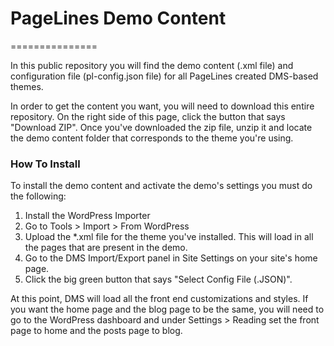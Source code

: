 # PageLines Demo Content
===============

In this public repository you will find the demo content (.xml file) and configuration file (pl-config.json file) for all PageLines created DMS-based themes.  

In order to get the content you want, you will need to download this entire repository.  On the right side of this page, click the button that says "Download ZIP".  Once you've downloaded the zip file, unzip it and locate the demo content folder that corresponds to the theme you're using.

### How To Install

To install the demo content and activate the demo's settings you must do the following:

1. Install the WordPress Importer
2. Go to Tools > Import > From WordPress
3. Upload the *.xml file for the theme you've installed.  This will load in all the pages that are present in the demo.
4. Go to the DMS Import/Export panel in Site Settings on your site's home page.
5. Click the big green button that says "Select Config File (.JSON)".

At this point, DMS will load all the front end customizations and styles.  If you want the home page and the blog page to be the same, you will need to go to the WordPress dashboard and under Settings > Reading set the front page to home and the posts page to blog.

